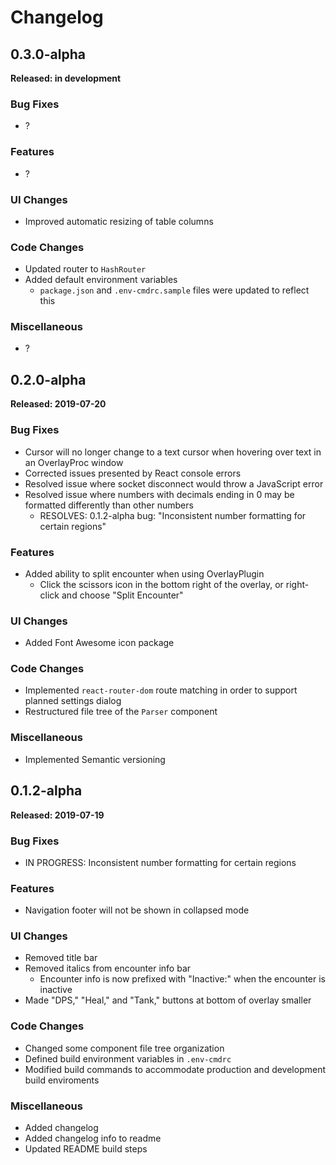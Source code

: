 # Changelog

## 0.3.0-alpha

**Released: in development**

### Bug Fixes
- ?

### Features
- ?

### UI Changes
- Improved automatic resizing of table columns

### Code Changes
- Updated router to `HashRouter`
- Added default environment variables
    - `package.json` and `.env-cmdrc.sample` files were updated to reflect this

### Miscellaneous
- ?

## 0.2.0-alpha

**Released: 2019-07-20**

### Bug Fixes
- Cursor will no longer change to a text cursor when hovering over text in an OverlayProc window
- Corrected issues presented by React console errors
- Resolved issue where socket disconnect would throw a JavaScript error
- Resolved issue where numbers with decimals ending in 0 may be formatted differently than other numbers
    - RESOLVES: 0.1.2-alpha bug: "Inconsistent number formatting for certain regions"

### Features
- Added ability to split encounter when using OverlayPlugin
    - Click the scissors icon in the bottom right of the overlay, or right-click and choose "Split Encounter"

### UI Changes
- Added Font Awesome icon package

### Code Changes
- Implemented `react-router-dom` route matching in order to support planned settings dialog
- Restructured file tree of the `Parser` component

### Miscellaneous
- Implemented Semantic versioning

## 0.1.2-alpha

**Released: 2019-07-19**

### Bug Fixes
- IN PROGRESS: Inconsistent number formatting for certain regions

### Features
- Navigation footer will not be shown in collapsed mode

### UI Changes
- Removed title bar
- Removed italics from encounter info bar
    - Encounter info is now prefixed with "Inactive:" when the encounter is inactive
- Made "DPS," "Heal," and "Tank," buttons at bottom of overlay smaller

### Code Changes
- Changed some component file tree organization
- Defined build environment variables in `.env-cmdrc`
- Modified build commands to accommodate production and development build enviroments

### Miscellaneous
- Added changelog
- Added changelog info to readme
- Updated README build steps